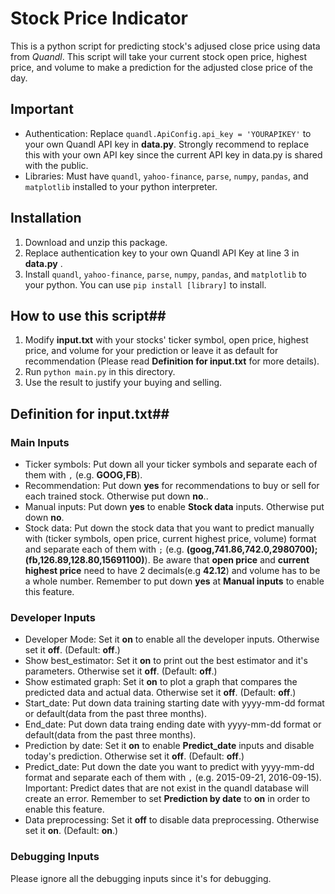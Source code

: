 # Stock Price Indicator

This is a python script for predicting stock's adjused close price using data from _Quandl_. This script will take your current stock open price, highest price, and volume to make a prediction for the adjusted close price of the day. 

## Important

- Authentication: Replace `quandl.ApiConfig.api_key = 'YOURAPIKEY'` to your own Quandl API key in **data.py**. Strongly recommend to replace this with your own API key since the current API key in data.py is shared with the public.
- Libraries: Must have `quandl`, `yahoo-finance`, `parse`, `numpy`, `pandas`, and `matplotlib` installed to your python interpreter.

## Installation

1. Download and unzip this package. 
2. Replace authentication key to your own Quandl API Key at line 3 in **data.py** .
3. Install `quandl`, `yahoo-finance`, `parse`, `numpy`, `pandas`, and `matplotlib` to your python. You can use `pip install [library]` to install.

## How to use this script##
1. Modify **input.txt** with your stocks' ticker symbol, open price, highest price, and volume for your prediction or leave it as default for recommendation (Please read **Definition for input.txt** for more details).
2. Run `python main.py` in this directory.
3. Use the result to justify your buying and selling.

## Definition for input.txt##
### Main Inputs
- Ticker symbols: Put down all your ticker symbols and separate each of them with `,` (e.g. **GOOG,FB**).
- Recommendation: Put down **yes** for recommendations to buy or sell for each trained stock. Otherwise put down **no**..
- Manual inputs: Put down **yes** to enable **Stock data** inputs. Otherwise put down **no**.
- Stock data: Put down the stock data that you want to predict manually with (ticker symbols, open price, current highest price, volume) format and separate each of them with `;` (e.g. **(goog,741.86,742.0,2980700);(fb,126.89,128.80,15691100)**). Be aware that **open price** and **current highest price** need to have 2 decimals(e.g **42.12**) and volume has to be a whole number. Remember to put down **yes** at **Manual inputs** to enable this feature.

### Developer Inputs
- Developer Mode: Set it **on** to enable all the developer inputs. Otherwise set it **off**. (Default: **off**.)
- Show best_estimator: Set it **on** to print out the best estimator and it's parameters. Otherwise set it **off**. (Default: **off**.)
- Show estimated graph: Set it **on** to plot a graph that compares the predicted data and actual data. Otherwise set it **off**. (Default: **off**.)
- Start_date: Put down data training starting date with yyyy-mm-dd format or default(data from the past three months).
- End_date: Put down data traing ending date with yyyy-mm-dd format or default(data from the past three months).
- Prediction by date: Set it **on** to enable **Predict_date** inputs and disable today's prediction. Otherwise set it **off**. (Default: **off**.)
- Predict_date: Put down the date you want to predict with yyyy-mm-dd format and separate each of them with `,` (e.g. 2015-09-21, 2016-09-15). Important: Predict dates that are not exist in the quandl database will create an error. Remember to set **Prediction by date** to **on** in order to enable this feature.
- Data preprocessing: Set it **off** to disable data preprocessing. Otherwise set it **on**. (Default: **on**.)


### Debugging Inputs
Please ignore all the debugging inputs since it's for debugging.
